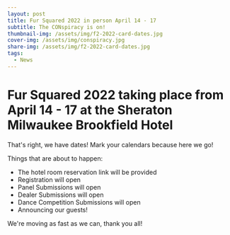 ```yaml
---
layout: post
title: Fur Squared 2022 in person April 14 - 17
subtitle: The CONspiracy is on!
thumbnail-img: /assets/img/f2-2022-card-dates.jpg
cover-img: /assets/img/conspiracy.jpg
share-img: /assets/img/f2-2022-card-dates.jpg
tags:
  - News
---
```



# Fur Squared 2022 taking place from April 14 - 17 at the Sheraton Milwaukee Brookfield Hotel
That's right, we have dates!  Mark your calendars because here we go!

Things that are about to happen:
* The hotel room reservation link will be provided
* Registration will open
* Panel Submissions will open
* Dealer Submissions will open
* Dance Competition Submissions will open
* Announcing our guests!

We're moving as fast as we can, thank you all!
